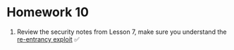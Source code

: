 # Homework 10

1. Review the security notes from Lesson 7, make sure you understand the [re-entrancy exploit](https://consensys.github.io/smart-contract-best-practices/attacks/reentrancy/) ✅
